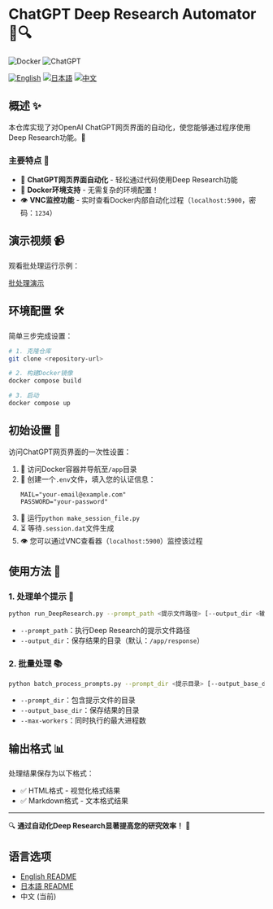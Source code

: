# ChatGPT Deep Research Automator 🤖🔍

![Docker](https://img.shields.io/badge/Docker-Ready-blue?logo=docker)
![ChatGPT](https://img.shields.io/badge/ChatGPT-Automation-green?logo=openai)

[![English](https://img.shields.io/badge/README-English-blue)](README.md)
[![日本語](https://img.shields.io/badge/README-日本語-red)](README_ja.md)
[![中文](https://img.shields.io/badge/README-中文-yellow)](README_zh.md)

## 概述 ✨

本仓库实现了对OpenAI ChatGPT网页界面的自动化，使您能够通过程序使用Deep Research功能。🎯

### 主要特点 🌟

* 🤖 **ChatGPT网页界面自动化** - 轻松通过代码使用Deep Research功能
* 🐳 **Docker环境支持** - 无需复杂的环境配置！
* 👁️ **VNC监控功能** - 实时查看Docker内部自动化过程（`localhost:5900`，密码：`1234`）

## 演示视频 📹

观看批处理运行示例：

[批处理演示](https://www.youtube.com/watch?v=jU_ZSkuf2ZE)

## 环境配置 🛠️

简单三步完成设置：

```bash
# 1. 克隆仓库
git clone <repository-url>

# 2. 构建Docker镜像
docker compose build

# 3. 启动
docker compose up
```

## 初始设置 🔑

访问ChatGPT网页界面的一次性设置：

1. 📂 访问Docker容器并导航至`/app`目录
2. 📝 创建一个`.env`文件，填入您的认证信息：
   ```
   MAIL="your-email@example.com"
   PASSWORD="your-password"
   ```
3. 🔄 运行`python make_session_file.py`
4. ⏳ 等待`.session.dat`文件生成
5. 👁️ 您可以通过VNC查看器（`localhost:5900`）监控该过程

## 使用方法 🚀

### 1. 处理单个提示 📄

```bash
python run_DeepResearch.py --prompt_path <提示文件路径> [--output_dir <输出目录>]
```

* `--prompt_path`：执行Deep Research的提示文件路径
* `--output_dir`：保存结果的目录（默认：`/app/response`）

### 2. 批量处理 📚

```bash
python batch_process_prompts.py --prompt_dir <提示目录> [--output_base_dir <输出基目录>] [--max-workers <并行进程数>]
```

* `--prompt_dir`：包含提示文件的目录
* `--output_base_dir`：保存结果的目录
* `--max-workers`：同时执行的最大进程数

## 输出格式 📊

处理结果保存为以下格式：
* ✅ HTML格式 - 视觉化格式结果
* ✅ Markdown格式 - 文本格式结果

---

🔍 **通过自动化Deep Research显著提高您的研究效率！** 🚀

## 语言选项

* [English README](README.md)
* [日本語 README](README_ja.md)
* 中文 (当前)